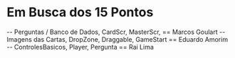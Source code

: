 # Em Busca dos 15 Pontos

-- Perguntas / Banco de Dados, CardScr, MasterScr,  == Marcos Goulart
-- Imagens das Cartas, DropZone, Draggable, GameStart == Eduardo Amorim
-- ControlesBasicos, Player, Pergunta == Rai Lima
